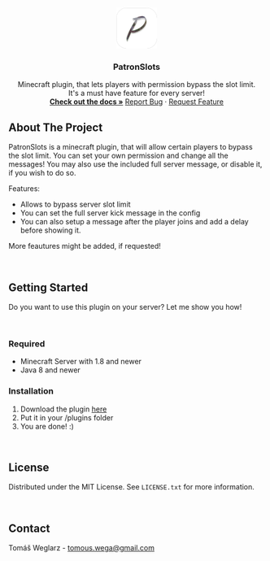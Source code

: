 <a name="readme-top"></a>


<!-- PROJECT LOGO -->
<br />
<div align="center">
  <a href="https://github.com/ThomasWega/PatronSlots">
    <img src="images/PatronSlots-icon.png" alt="Logo" width="80" height="80">
  </a>

  <h3 align="center">PatronSlots</h3>

  <p align="center">
    Minecraft plugin, that lets players with permission bypass the slot limit.
    <br />
    It's a must have feature for every server!
    <br />
    <a href="https://github.com/ThomasWega/PatronSlots"><strong>Check out the docs »</strong></a>
    <a href="https://github.com/ThomasWega/PatronSlots/issues">Report Bug</a>
    ·
    <a href="https://github.com/ThomasWega/PatronSlots/issues">Request Feature</a>
  </p>
</div>


<!-- ABOUT THE PROJECT -->
## About The Project

PatronSlots is a minecraft plugin, that will allow certain players to bypass the slot limit. You can set your own permission and change all the messages! You may also use the included full server message, or disable it, if you wish to do so.

Features:
* Allows to bypass server slot limit
* You can set the full server kick message in the config
* You can also setup a message after the player joins and add a delay before showing it.

More feautures might be added, if requested!

<br />
    
<!-- GETTING STARTED -->
## Getting Started

Do you want to use this plugin on your server? Let me show you how!

<br />

### Required

* Minecraft Server with 1.8 and newer
* Java 8 and newer


### Installation

1. Download the plugin [here](releases)
2. Put it in your /plugins folder
3. You are done! :)

<br />

<!-- LICENSE -->
## License

Distributed under the MIT License. See `LICENSE.txt` for more information.

<br />

<!-- CONTACT -->
## Contact

Tomáš Weglarz - tomous.wega@gmail.com
